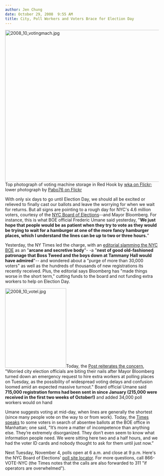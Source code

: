 ```yaml
---
author: Jen Chung
date: October 29, 2008  9:55 AM
title: City, Poll Workers and Voters Brace for Election Day
---
```


<p><img alt="2008_10_votingmach.jpg" src="https://web.archive.org/web/20110515154137im_/http://gothamist.com/attachments/jen/2008_10_votingmach.jpg" width="640" height="497"><br>
<span class="photo_caption">Top photograph of voting machine storage in Red Hook by <a href="https://web.archive.org/web/20110515154137/http://www.flickr.com/photos/wka/2939463756/">wka on Flickr</a>; lower photograph by <a href="https://web.archive.org/web/20110515154137/http://flickr.com/photos/pabo76/2977715759/">Pabo76 on Flickr</a></span></p>

<p>With only six days to go until Election Day, we should all be excited or relieved to finally cast our ballots and leave the worrying for when we wait for returns.  But all signs are pointing to a rough day for NYC&apos;s 4.6 million voters, courtesy of the <a href="https://web.archive.org/web/20110515154137/http://www.vote.nyc.ny.us/">NYC Board of Elections</a>--and Mayor Bloomberg.  For instance, this is what BOE official Frederic Umane said yesterday, &quot;<strong>We just hope that people would be as patient when they try to vote as they would be trying to wait for a hamburger at one of the more fancy hamburger places, which I understand the lines can be up to two or three hours.</strong>&quot;</p>

<p>Yesterday, the NY Times led the charge, with an <a href="https://web.archive.org/web/20110515154137/http://www.nytimes.com/2008/10/28/opinion/28tue2.html">editorial slamming the NYC BOE</a> as an &quot;<strong>arcane and secretive body</strong>&quot;- -a &quot;<strong>nest of good old-fashioned patronage that Boss Tweed and the boys down at Tammany Hall would have admired</strong>&quot;-- and wondered about a &quot;purge of more than 30,000 voters&quot; as well as the hundreds of thousands of new registrations its recently received.  Plus, the editorial says Bloomberg has &quot;made things worse in the short term,&quot; cutting funds to the board and not funding extra workers to help on Election Day.</p>

<p><img alt="2008_10_votel.jpg" src="https://web.archive.org/web/20110515154137im_/http://gothamist.com/attachments/jen/2008_10_votel.jpg" width="200" height="260" class="left">Today, the <a href="https://web.archive.org/web/20110515154137/http://www.nypost.com/seven/10292008/news/politics/city_voters_facing_poll_lotta_trouble_135791.htm">Post reiterates the concern</a>, &quot;Worried city election officials are biting their nails after Mayor Bloomberg turned down an emergency request to hire extra workers at polling places on Tuesday, as the possibility of widespread voting delays and confusion loomed amid an expected massive turnout.&quot;  Board official Umane said <strong>715,000 registration forms had been sent in since January (215,000 were received in the first two weeks of October!)</strong> and added 34,000 poll workers would on hand</p>

<p>Umane suggests voting at mid-day, when lines are generally the shortest (since many people vote on the way to or from work).  Today, the <a href="https://web.archive.org/web/20110515154137/http://www.nytimes.com/2008/10/29/nyregion/29ballots.html?_r=1&amp;ref=nyregion&amp;oref=slogin">Times speaks</a> to some voters in search of absentee ballots at the BOE office in Manhattan; one said, &quot;It&#x2019;s more a matter of incompetence than anything else. They&#x2019;re extremely disorganized. They don&#x2019;t even seem to know what information people need. We were sitting here two and a half hours, and we had the voter ID cards and nobody thought to ask for them until just now.&#x201D;</p>

<p>Next Tuesday, November 4, polls open at 6 a.m. and close at 9 p.m.  Here&apos;s the NYC Board of Elections&apos; <a href="https://web.archive.org/web/20110515154137/http://gis.nyc.gov/vote/ps/index.htm">poll site locator</a>.  For more questions, call 866-VOTE-NYC (the Times notes that the calls are also forwarded to 311 &quot;if operators are overwhelmed&quot;).</p>